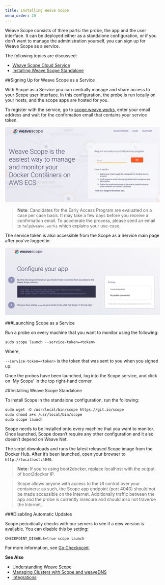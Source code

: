 ```yaml
---
title: Installing Weave Scope
menu_order: 20
---
```



Weave Scope consists of three parts: the probe, the app and the user interface. It can be deployed either as a standalone configuration, or if you don’t want to manage the administration yourself, you can sign up for Weave Scope as a service.

The following topics are discussed: 

 * [Weave Scope Cloud Service](#signing-up-for-weave-scope-cloud-service)
 * [Installing Weave Scope Standalone](#installing-weave-scope-standalone)


##<a name="signing-up-for-weave-scope-cloud-service"></a>Signing Up for Weave Scope as a Service

With Scope as a Service you can centrally manage and share access to your Scope user interface. In this configuration, the probe is run locally on your hosts, and the scope apps are hosted for you.

To register with the service, go to [scope.weave.works](https://scope.weave.works), enter your email address and wait for the confirmation email that contains your service token.

![`Weave Scope` Early Access Form](scope-early-access.png)


>**Note**: Candidates for the Early Access Program are evaluated on a case per case basis. It may take a few days before you receive a confirmation email. To accelerate the process, please send an email to `help@weave.works` which explains your use-case.

The service token is also accessible from the Scope as a Service main page after you've logged in:

![Weave Scope Configure Your App](scope-cloud-main-page.png)


###Launching Scope as a Service

Run a probe on every machine that you want to monitor using the following:

    sudo scope launch --service-token=<token>

Where, 

`--service-token=<token>`  is the token that was sent to you when you signed 
up.

Once the probes have been launched, log into the Scope service, and click on 'My Scope' in the top right-hand corner. 


##<a name="installing-weave-scope-standalone"></a>Installing Weave Scope Standalone

To install Scope in the standalone configuration, run the following:

    sudo wget -O /usr/local/bin/scope https://git.io/scope
    sudo chmod a+x /usr/local/bin/scope
    sudo scope launch

Scope needs to be installed onto every machine that you want to monitor. Once launched, Scope doesn’t require any other configuration and it also doesn’t depend on Weave Net.

The script downloads and runs the latest released Scope image from the Docker Hub. After it’s been launched, open your browser to `http://localhost:4040`.

>**Note:** If you're using boot2docker, replace localhost with the output of boot2docker IP.

>  Scope allows anyone with access to the UI control over your containers: as such, the Scope app endpoint (port 4040) should not be made accessible on the Internet.  Additionally traffic between the app and the probe is currently insecure and should also not traverse the Internet.

###Disabling Automatic Updates

Scope periodically checks with our servers to see if a new version is available. You can disable this by setting:

    CHECKPOINT_DISABLE=true scope launch

For more information, see [Go Checkpoint](https://github.com/weaveworks/go-checkpoint).


**See Also**

 * [Understanding Weave Scope](/site/how-it-works.md)
 * [Managing Clusters with Scope and weaveDNS](/site/how-it-works.md#managing-clusters-with-scope-and-weavedns)
 * [Integrations](/site/integrations.md)
 